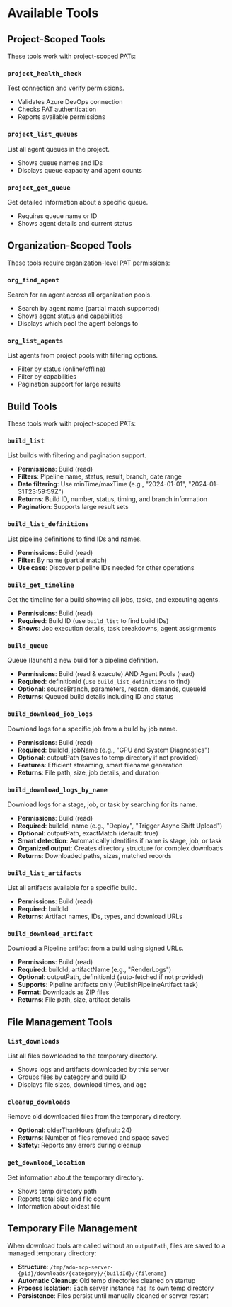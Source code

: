 # Available Tools

## Project-Scoped Tools

These tools work with project-scoped PATs:

### `project_health_check`
Test connection and verify permissions.
- Validates Azure DevOps connection
- Checks PAT authentication
- Reports available permissions

### `project_list_queues` 
List all agent queues in the project.
- Shows queue names and IDs
- Displays queue capacity and agent counts

### `project_get_queue`
Get detailed information about a specific queue.
- Requires queue name or ID
- Shows agent details and current status

## Organization-Scoped Tools

These tools require organization-level PAT permissions:

### `org_find_agent`
Search for an agent across all organization pools.
- Search by agent name (partial match supported)
- Shows agent status and capabilities
- Displays which pool the agent belongs to

### `org_list_agents`
List agents from project pools with filtering options.
- Filter by status (online/offline)
- Filter by capabilities
- Pagination support for large results

## Build Tools

These tools work with project-scoped PATs:

### `build_list`
List builds with filtering and pagination support.
- **Permissions**: Build (read)
- **Filters**: Pipeline name, status, result, branch, date range
- **Date filtering**: Use minTime/maxTime (e.g., "2024-01-01", "2024-01-31T23:59:59Z")
- **Returns**: Build ID, number, status, timing, and branch information
- **Pagination**: Supports large result sets

### `build_list_definitions` 
List pipeline definitions to find IDs and names.
- **Permissions**: Build (read)
- **Filter**: By name (partial match)
- **Use case**: Discover pipeline IDs needed for other operations

### `build_get_timeline`
Get the timeline for a build showing all jobs, tasks, and executing agents.
- **Permissions**: Build (read)
- **Required**: Build ID (use `build_list` to find build IDs)
- **Shows**: Job execution details, task breakdowns, agent assignments

### `build_queue`
Queue (launch) a new build for a pipeline definition.
- **Permissions**: Build (read & execute) AND Agent Pools (read)
- **Required**: definitionId (use `build_list_definitions` to find)
- **Optional**: sourceBranch, parameters, reason, demands, queueId
- **Returns**: Queued build details including ID and status

### `build_download_job_logs`
Download logs for a specific job from a build by job name.
- **Permissions**: Build (read)
- **Required**: buildId, jobName (e.g., "GPU and System Diagnostics")
- **Optional**: outputPath (saves to temp directory if not provided)
- **Features**: Efficient streaming, smart filename generation
- **Returns**: File path, size, job details, and duration

### `build_download_logs_by_name`
Download logs for a stage, job, or task by searching for its name.
- **Permissions**: Build (read)
- **Required**: buildId, name (e.g., "Deploy", "Trigger Async Shift Upload")  
- **Optional**: outputPath, exactMatch (default: true)
- **Smart detection**: Automatically identifies if name is stage, job, or task
- **Organized output**: Creates directory structure for complex downloads
- **Returns**: Downloaded paths, sizes, matched records

### `build_list_artifacts`
List all artifacts available for a specific build.
- **Permissions**: Build (read)
- **Required**: buildId
- **Returns**: Artifact names, IDs, types, and download URLs

### `build_download_artifact`
Download a Pipeline artifact from a build using signed URLs.
- **Permissions**: Build (read)
- **Required**: buildId, artifactName (e.g., "RenderLogs")
- **Optional**: outputPath, definitionId (auto-fetched if not provided)
- **Supports**: Pipeline artifacts only (PublishPipelineArtifact task)
- **Format**: Downloads as ZIP files
- **Returns**: File path, size, artifact details

## File Management Tools

### `list_downloads`
List all files downloaded to the temporary directory.
- Shows logs and artifacts downloaded by this server
- Groups files by category and build ID
- Displays file sizes, download times, and age

### `cleanup_downloads`
Remove old downloaded files from the temporary directory.
- **Optional**: olderThanHours (default: 24)
- **Returns**: Number of files removed and space saved
- **Safety**: Reports any errors during cleanup

### `get_download_location`
Get information about the temporary directory.
- Shows temp directory path
- Reports total size and file count
- Information about oldest file

## Temporary File Management

When download tools are called without an `outputPath`, files are saved to a managed temporary directory:

- **Structure**: `/tmp/ado-mcp-server-{pid}/downloads/{category}/{buildId}/{filename}`
- **Automatic Cleanup**: Old temp directories cleaned on startup
- **Process Isolation**: Each server instance has its own temp directory
- **Persistence**: Files persist until manually cleaned or server restart
